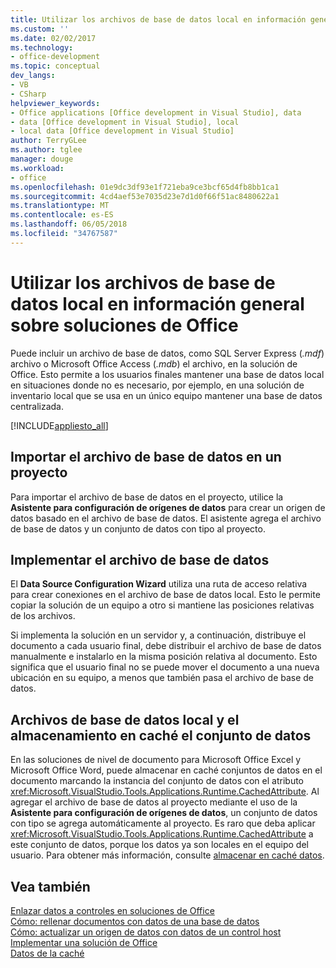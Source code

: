 ```yaml
---
title: Utilizar los archivos de base de datos local en información general sobre soluciones de Office
ms.custom: ''
ms.date: 02/02/2017
ms.technology:
- office-development
ms.topic: conceptual
dev_langs:
- VB
- CSharp
helpviewer_keywords:
- Office applications [Office development in Visual Studio], data
- data [Office development in Visual Studio], local
- local data [Office development in Visual Studio]
author: TerryGLee
ms.author: tglee
manager: douge
ms.workload:
- office
ms.openlocfilehash: 01e9dc3df93e1f721eba9ce3bcf65d4fb8bb1ca1
ms.sourcegitcommit: 4cd4aef53e7035d23e7d1d0f66f51ac8480622a1
ms.translationtype: MT
ms.contentlocale: es-ES
ms.lasthandoff: 06/05/2018
ms.locfileid: "34767587"
---
```

# <a name="use-local-database-files-in-office-solutions-overview"></a>Utilizar los archivos de base de datos local en información general sobre soluciones de Office
  Puede incluir un archivo de base de datos, como SQL Server Express (*.mdf*) archivo o Microsoft Office Access (*.mdb*) el archivo, en la solución de Office. Esto permite a los usuarios finales mantener una base de datos local en situaciones donde no es necesario, por ejemplo, en una solución de inventario local que se usa en un único equipo mantener una base de datos centralizada.  
  
 [!INCLUDE[appliesto_all](../vsto/includes/appliesto-all-md.md)]  
  
## <a name="import-the-database-file-into-a-project"></a>Importar el archivo de base de datos en un proyecto  
 Para importar el archivo de base de datos en el proyecto, utilice la **Asistente para configuración de orígenes de datos** para crear un origen de datos basado en el archivo de base de datos. El asistente agrega el archivo de base de datos y un conjunto de datos con tipo al proyecto.  
  
## <a name="deploy-the-database-file"></a>Implementar el archivo de base de datos  
 El **Data Source Configuration Wizard** utiliza una ruta de acceso relativa para crear conexiones en el archivo de base de datos local. Esto le permite copiar la solución de un equipo a otro si mantiene las posiciones relativas de los archivos.  
  
 Si implementa la solución en un servidor y, a continuación, distribuye el documento a cada usuario final, debe distribuir el archivo de base de datos manualmente e instalarlo en la misma posición relativa al documento. Esto significa que el usuario final no se puede mover el documento a una nueva ubicación en su equipo, a menos que también pasa el archivo de base de datos.  
  
## <a name="local-database-files-and-caching-the-dataset"></a>Archivos de base de datos local y el almacenamiento en caché el conjunto de datos  
 En las soluciones de nivel de documento para Microsoft Office Excel y Microsoft Office Word, puede almacenar en caché conjuntos de datos en el documento marcando la instancia del conjunto de datos con el atributo <xref:Microsoft.VisualStudio.Tools.Applications.Runtime.CachedAttribute>. Al agregar el archivo de base de datos al proyecto mediante el uso de la **Asistente para configuración de orígenes de datos**, un conjunto de datos con tipo se agrega automáticamente al proyecto. Es raro que deba aplicar <xref:Microsoft.VisualStudio.Tools.Applications.Runtime.CachedAttribute> a este conjunto de datos, porque los datos ya son locales en el equipo del usuario. Para obtener más información, consulte [almacenar en caché datos](../vsto/caching-data.md).  
  
## <a name="see-also"></a>Vea también  
 [Enlazar datos a controles en soluciones de Office](../vsto/binding-data-to-controls-in-office-solutions.md)   
 [Cómo: rellenar documentos con datos de una base de datos](../vsto/how-to-populate-documents-with-data-from-a-database.md)   
 [Cómo: actualizar un origen de datos con datos de un control host](../vsto/how-to-update-a-data-source-with-data-from-a-host-control.md)   
 [Implementar una solución de Office](../vsto/deploying-an-office-solution.md)   
 [Datos de la caché](../vsto/caching-data.md)  
  
  
